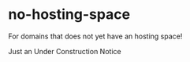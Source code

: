 no-hosting-space
================

For domains that does not yet have an hosting space!


Just an Under Construction Notice
